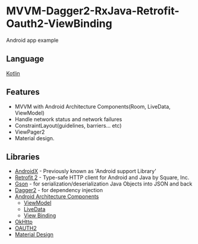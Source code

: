 # MVVM-Dagger2-RxJava-Retrofit-Oauth2-ViewBinding
Android app example

## Language

[Kotlin](https://kotlinlang.org/)


## Features

*   MVVM with Android Architecture Components(Room, LiveData, ViewModel)
*   Handle network status and network failures
*   ConstraintLayout(guidelines, barriers... etc)
*   ViewPager2
*   Material design.




## Libraries

-   [AndroidX](https://developer.android.com/jetpack/androidx/) - Previously known as 'Android support Library'
-   [Retrofit 2](https://github.com/square/retrofit) - Type-safe HTTP client for Android and Java by Square, Inc. 
-   [Gson](https://github.com/google/gson) - for serialization/deserialization Java Objects into JSON and back
-   [Dagger2](https://developer.android.com/training/dependency-injection/dagger-android) - for dependency injection
- [Android Architecture Components](https://developer.android.com/topic/libraries/architecture/) 
    * [ViewModel](https://developer.android.com/topic/libraries/architecture/viewmodel)
    * [LiveData](https://developer.android.com/topic/libraries/architecture/livedata)
    * [View Binding](https://developer.android.com/topic/libraries/view-binding)
- [OkHttp](https://github.com/square/okhttp)
- [OAUTH2](https://oauth.net/2/)
- [Material Design](https://material.io/develop/)

